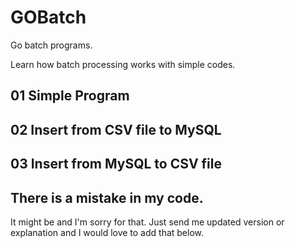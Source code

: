 # GOBatch
Go batch programs.

Learn how batch processing works with simple codes.

## 01 Simple Program

## 02 Insert from CSV file to MySQL

## 03 Insert from MySQL to CSV file 

## There is a mistake in my code.

It might be and I'm sorry for that. Just send me updated version or explanation and I would love to add that below.
